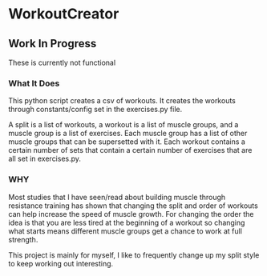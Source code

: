 # WorkoutCreator

## Work In Progress
These is currently not functional

### What It Does

This python script creates a csv of workouts. It creates the workouts through constants/config set in the exercises.py file. 

A split is a list of workouts, a workout is a list of muscle groups, and a muscle group is a list of exercises. Each muscle group has a list of other muscle groups that can be supersetted with it. Each workout contains a certain number of sets that contain a certain number of exercises that are all set in exercises.py.


### WHY

Most studies that I have seen/read about building muscle through resistance training has shown that changing the split and order of workouts can help increase the speed of muscle growth. For changing the order the idea is that you are less tired at the beginning of a workout so changing what starts means different muscle groups get a chance to work at full strength.

This project is mainly for myself, I like to frequently change up my split style to keep working out interesting. 
